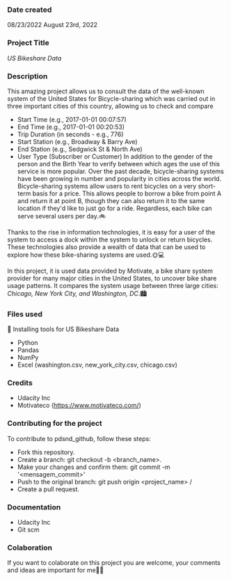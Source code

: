 ### Date created
08/23/2022
August 23rd, 2022

### Project Title
*US Bikeshare Data*

### Description
This amazing project allows us to consult the data of the well-known system of the United States for Bicycle-sharing which was carried out in three important cities of this country, allowing us to check and compare

- Start Time (e.g., 2017-01-01 00:07:57)
- End Time (e.g., 2017-01-01 00:20:53)
- Trip Duration (in seconds - e.g., 776)
- Start Station (e.g., Broadway & Barry Ave)
- End Station (e.g., Sedgwick St & North Ave)
- User Type (Subscriber or Customer)
In addition to the gender of the person and the Birth Year to verify between which ages the use of this service is more popular.
Over the past decade, bicycle-sharing systems have been growing in number and popularity in cities across the world. Bicycle-sharing systems allow users to rent bicycles on a very short-term basis for a price. This allows people to borrow a bike from point A and return it at point B, though they can also return it to the same location if they'd like to just go for a ride. Regardless, each bike can serve several users per day.🚲

Thanks to the rise in information technologies, it is easy for a user of the system to access a dock within the system to unlock or return bicycles. These technologies also provide a wealth of data that can be used to explore how these bike-sharing systems are used.🌞💻

In this project, it is used data provided by Motivate, a bike share system provider for many major cities in the United States, to uncover bike share usage patterns. It compares the system usage between three large cities: _Chicago, New York City, and Washington, DC_.🏙
### Files used
🚀 Installing tools for US Bikeshare Data
- Python
- Pandas
- NumPy
- Excel (washington.csv, new_york_city.csv, chicago.csv)

### Credits
- Udacity Inc
- Motivateco (https://www.motivateco.com/)

### Contributing for the project
To contribute to pdsnd_github, follow these steps:

- Fork this repository.
- Create a branch: git checkout -b <branch_name>.
- Make your changes and confirm them: git commit -m '<mensagem_commit>'
- Push to the original branch: git push origin <project_name> / <local>
- Create a pull request.

### Documentation
- Udacity Inc
- Git scm

### Colaboration
If you want to colaborate on this project you are welcome, your comments and ideas are important for me💛✨
